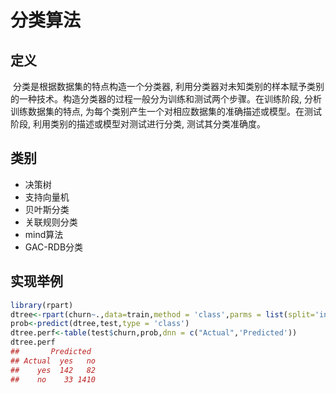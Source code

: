 # 分类算法



## 定义



​		分类是根据数据集的特点构造一个分类器, 利用分类器对未知类别的样本赋予类别的一种技术。构造分类器的过程一般分为训练和测试两个步骤。在训练阶段, 分析训练数据集的特点, 为每个类别产生一个对相应数据集的准确描述或模型。在测试阶段, 利用类别的描述或模型对测试进行分类, 测试其分类准确度。





## 类别



* 决策树
* 支持向量机
* 贝叶斯分类
* 关联规则分类
* mind算法
* GAC-RDB分类





## 实现举例



```R
library(rpart)
dtree<-rpart(churn~.,data=train,method = 'class',parms = list(split='information')) #生成树
prob<-predict(dtree,test,type = 'class')
dtree.perf<-table(test$churn,prob,dnn = c("Actual",'Predicted'))
dtree.perf
##       Predicted
## Actual  yes   no
##    yes  142   82
##    no    33 1410
```






